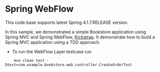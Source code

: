 Spring WebFlow
==========

This code base supports latest Spring 4.1.7.RELEASE version.

In this sample, we demonstrated a simple Bookstore application using Spring MVC and Spring WebFlow, [Kickstrap](http://ajkochanowicz.github.com/Kickstrap/). It demonstrate how to build a Spring MVC application using a TDD approach.

* To run the WebFlow Layer testcase run

```
    mvn clean test -Dtest=com.example.bookstore.web.controller.CreateOrderTest
```